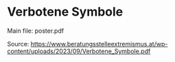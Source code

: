 # Verbotene Symbole

Main file: poster.pdf

Source: https://www.beratungsstelleextremismus.at/wp-content/uploads/2023/09/Verbotene_Symbole.pdf
